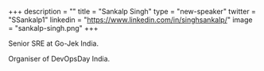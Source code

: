 +++
description = ""
title = "Sankalp Singh"
type = "new-speaker"
twitter = "SSankalp1"
linkedin = "https://www.linkedin.com/in/singhsankalp/"
image = "sankalp-singh.png"
+++
<p>Senior SRE at Go-Jek India.<p>
<p>Organiser of DevOpsDay India.<p>